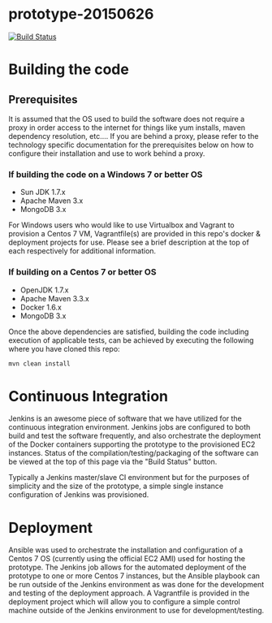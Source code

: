 # prototype-20150626

[![Build Status](http://ec2-52-4-234-87.compute-1.amazonaws.com:8080/buildStatus/icon?job=prototype-20150626_master)](http://ec2-52-4-234-87.compute-1.amazonaws.com:8080/job/prototype-20150626_master/)

# Building the code
## Prerequisites
It is assumed that the OS used to build the software does not require a proxy in order access to the internet for things like yum installs, maven dependency
resolution, etc....  If you are behind a proxy, please refer to the technology specific documentation for the prerequisites below 
on how to configure their installation and use to work behind a proxy.

### If building the code on a Windows 7 or better OS
* Sun JDK 1.7.x
* Apache Maven 3.x
* MongoDB 3.x

For Windows users who would like to use Virtualbox and Vagrant to provision a Centos 7 VM, Vagrantfile(s) are provided in this repo's 
docker & deployment projects for use.  Please see a brief description at the top of each respectively for additional information.

### If building on a Centos 7 or better OS
* OpenJDK 1.7.x
* Apache Maven 3.3.x
* Docker 1.6.x
* MongoDB 3.x

Once the above dependencies are satisfied, building the code including execution of applicable tests, can be
achieved by executing the following where you have cloned this repo:

```bash
mvn clean install
``` 
 

# Continuous Integration
Jenkins is an awesome piece of software that we have utilized for the continuous integration environment.  Jenkins jobs
are configured to both build and test the software frequently, and also orchestrate the deployment of the Docker containers supporting 
the prototype to the provisioned EC2 instances. Status of the compilation/testing/packaging of the software can 
be viewed at the top of this page via the "Build Status" button.

Typically a Jenkins master/slave CI environment but for the purposes of simplicity and the size of the prototype, a simple single instance 
configuration of Jenkins was provisioned.

# Deployment
Ansible was used to orchestrate the installation and configuration of a Centos 7 OS (currently using the official EC2 AMI) used for hosting the prototype.  The 
<placeholder> Jenkins job allows for the automated deployment of the prototype to one or more Centos 7 instances, but the Ansible playbook can be run outside of the Jenkins environment 
as was done for the development and testing of the deployment approach.  A Vagrantfile is provided in the deployment project which will allow you 
to configure a simple control machine outside of the Jenkins environment to use for development/testing.